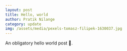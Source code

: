 ```yaml
---
layout: post
title: Hello, world
author: Pratik Nilange
category: update
img: /assets/media/pexels-tomasz-filipek-1630037.jpg
---
```


An obligatory hello world post 🙂.